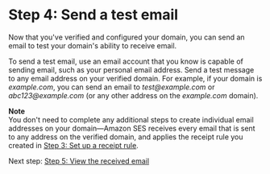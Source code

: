 # Step 4: Send a test email<a name="receiving-email-getting-started-send"></a>

Now that you've verified and configured your domain, you can send an email to test your domain's ability to receive email\.

To send a test email, use an email account that you know is capable of sending email, such as your personal email address\. Send a test message to any email address on your verified domain\. For example, if your domain is *example\.com*, you can send an email to *test@example\.com* or *abc123@example\.com* \(or any other address on the *example\.com* domain\)\.

**Note**  
You don't need to complete any additional steps to create individual email addresses on your domain—Amazon SES receives every email that is sent to any address on the verified domain, and applies the receipt rule you created in [Step 3: Set up a receipt rule](receiving-email-getting-started-receipt-rule.md)\.

Next step: [Step 5: View the received email](receiving-email-getting-started-view.md)